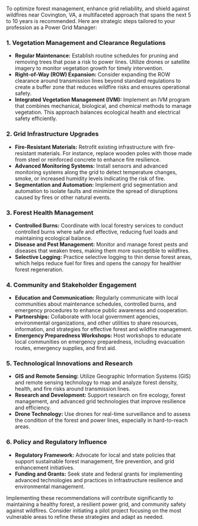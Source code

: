 To optimize forest management, enhance grid reliability, and shield against wildfires near Covington, VA, a multifaceted approach that spans the next 5 to 10 years is recommended. Here are strategic steps tailored to your profession as a Power Grid Manager:

### 1. **Vegetation Management and Clearance Regulations**
   - **Regular Maintenance:** Establish routine schedules for pruning and removing trees that pose a risk to power lines. Utilize drones or satellite imagery to monitor vegetation growth for timely intervention.
   - **Right-of-Way (ROW) Expansion:** Consider expanding the ROW clearance around transmission lines beyond standard regulations to create a buffer zone that reduces wildfire risks and ensures operational safety.
   - **Integrated Vegetation Management (IVM):** Implement an IVM program that combines mechanical, biological, and chemical methods to manage vegetation. This approach balances ecological health and electrical safety efficiently.

### 2. **Grid Infrastructure Upgrades**
   - **Fire-Resistant Materials:** Retrofit existing infrastructure with fire-resistant materials. For instance, replace wooden poles with those made from steel or reinforced concrete to enhance fire resilience.
   - **Advanced Monitoring Systems:** Install sensors and advanced monitoring systems along the grid to detect temperature changes, smoke, or increased humidity levels indicating the risk of fire.
   - **Segmentation and Automation:** Implement grid segmentation and automation to isolate faults and minimize the spread of disruptions caused by fires or other natural events.

### 3. **Forest Health Management**
   - **Controlled Burns:** Coordinate with local forestry services to conduct controlled burns where safe and effective, reducing fuel loads and maintaining ecological balance.
   - **Disease and Pest Management:** Monitor and manage forest pests and diseases that weaken trees, making them more susceptible to wildfires.
   - **Selective Logging:** Practice selective logging to thin dense forest areas, which helps reduce fuel for fires and opens the canopy for healthier forest regeneration.

### 4. **Community and Stakeholder Engagement**
   - **Education and Communication:** Regularly communicate with local communities about maintenance schedules, controlled burns, and emergency procedures to enhance public awareness and cooperation.
   - **Partnerships:** Collaborate with local government agencies, environmental organizations, and other utilities to share resources, information, and strategies for effective forest and wildfire management.
   - **Emergency Preparedness Workshops:** Host workshops to educate local communities on emergency preparedness, including evacuation routes, emergency supplies, and first aid.

### 5. **Technological Innovations and Research**
   - **GIS and Remote Sensing:** Utilize Geographic Information Systems (GIS) and remote sensing technology to map and analyze forest density, health, and fire risks around transmission lines.
   - **Research and Development:** Support research on fire ecology, forest management, and advanced grid technologies that improve resilience and efficiency.
   - **Drone Technology:** Use drones for real-time surveillance and to assess the condition of the forest and power lines, especially in hard-to-reach areas.

### 6. **Policy and Regulatory Influence**
   - **Regulatory Framework:** Advocate for local and state policies that support sustainable forest management, fire prevention, and grid enhancement initiatives.
   - **Funding and Grants:** Seek state and federal grants for implementing advanced technologies and practices in infrastructure resilience and environmental management.

Implementing these recommendations will contribute significantly to maintaining a healthy forest, a resilient power grid, and community safety against wildfires. Consider initiating a pilot project focusing on the most vulnerable areas to refine these strategies and adapt as needed.